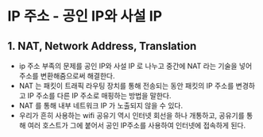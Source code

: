 # IP 주소 - 공인 IP와 사설 IP

## 1. NAT, Network Address, Translation&#x20;

* ip 주소 부족의 문제를 공인 IP와 사설 IP 로 나누고 중간에 NAT 라는 기술을 넣어 주소를 변환해줌으로써 해결한다.&#x20;
* NAT 는 패킷이 트래픽 라우팅 장치를 통해 전송되는 동안 패킷의 IP 주소를 변경하고 IP 주소를 다른 IP 주소로 매핑하는 방법을 말한다.&#x20;
* NAT 를 통해 내부 네트워크 IP 가 노출되지 않을 수 있다.&#x20;
* 우리가 흔히 사용하는 wifi 공유기 역시 인터넷 회선을 하나 개통하고, 공유기를 통해 여러 호스트가 그에 붙어서 공인 IP주소를 사용하여 인터넷에 접속하게 된다.&#x20;
